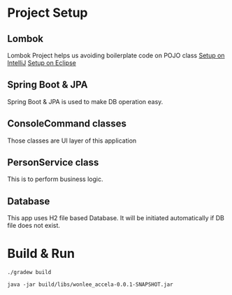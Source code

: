 # Project Setup
## Lombok
Lombok Project helps us avoiding boilerplate code on POJO class
[Setup on IntelliJ](https://projectlombok.org/setup/intellij)
[Setup on Eclipse](https://projectlombok.org/setup/eclipse)

## Spring Boot & JPA
Spring Boot & JPA is used to make DB operation easy.

## ConsoleCommand classes
Those classes are UI layer of this application

## PersonService class
This is to perform business logic.

## Database
This app uses H2 file based Database.
It will be initiated automatically if DB file does not exist.   

# Build & Run
`./gradew build`

`java -jar build/libs/wonlee_accela-0.0.1-SNAPSHOT.jar`
